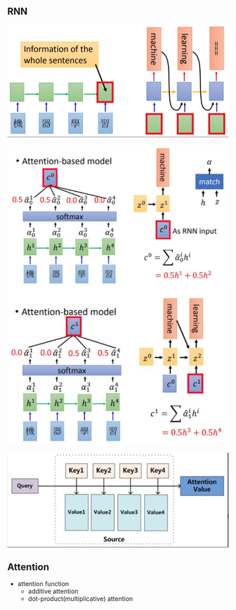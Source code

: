 
## RNN
![base RNN](../images/base_rnn_model.png)

![attention RNN](../images/attention_base_rnn_model.png)

![QKV](../images/QKV.png)


## Attention
- attention function
    - additive attention
    - dot-product(multiplicative) attention